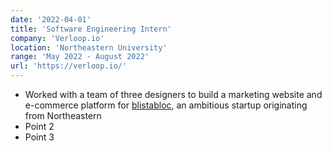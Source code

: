 ```yaml
---
date: '2022-04-01'
title: 'Software Engineering Intern'
company: 'Verloop.io'
location: 'Northeastern University'
range: 'May 2022 - August 2022'
url: 'https://verloop.io/'
---
```


- Worked with a team of three designers to build a marketing website and e-commerce platform for [blistabloc](https://blistabloc.com), an ambitious startup originating from Northeastern
- Point 2
- Point 3

